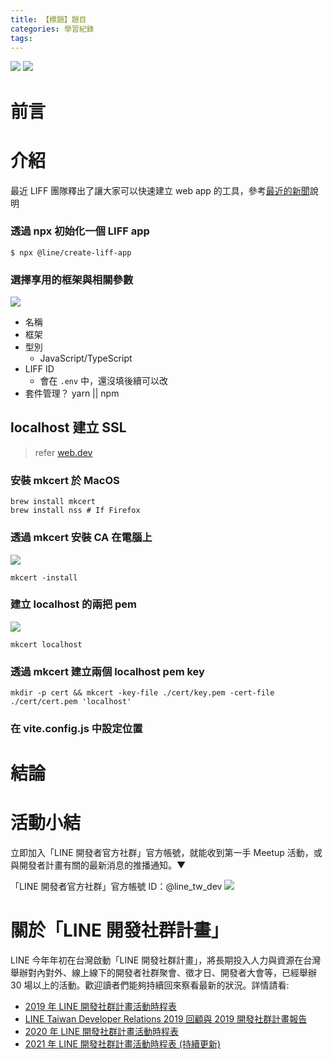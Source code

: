 ```yaml
---
title: 【標題】題目
categories: 學習紀錄
tags:
---
```


![](https://nijialin.com/images/2022/line-api-update-1)
![](https://nijialin.com/images/common.jpeg)

# 前言

<!-- more -->

# 介紹

最近 LIFF 團隊釋出了讓大家可以快速建立 web app 的工具，參考[最近的新聞](https://developers.line.biz/en/docs/liff/cli-tool-create-liff-app/#advance-preparation)說明


### 透過 npx 初始化一個 LIFF app
```
$ npx @line/create-liff-app
```

### 選擇享用的框架與相關參數

![](https://nijialin.com/images/2022/line-api-update-1/2.png)

- 名稱
- 框架
- 型別
  - JavaScript/TypeScript
- LIFF ID
  - 會在 `.env` 中，還沒填後續可以改
- 套件管理？ yarn || npm

## localhost 建立 SSL

> refer [web.dev](https://web.dev/how-to-use-local-https/)

### 安裝 mkcert 於 MacOS

```
brew install mkcert
brew install nss # If Firefox
```

### 透過 mkcert 安裝 CA 在電腦上

![](https://nijialin.com/images/2022/line-api-update-1/3.png)

```
mkcert -install
```

### 建立 localhost 的兩把 pem

![](https://nijialin.com/images/2022/line-api-update-1/4.png)


```
mkcert localhost
```

### 透過 mkcert 建立兩個 localhost pem key

```
mkdir -p cert && mkcert -key-file ./cert/key.pem -cert-file ./cert/cert.pem 'localhost'
```

### 在 vite.config.js 中設定位置

<script src="https://gist.github.com/louis70109/b77b22ece137fbc1945153a9d1767b23.js"></script>

# 結論

# 活動小結

立即加入「LINE 開發者官方社群」官方帳號，就能收到第一手 Meetup 活動，或與開發者計畫有關的最新消息的推播通知。▼

「LINE 開發者官方社群」官方帳號 ID：@line_tw_dev
![](https://www.evanlin.com/images/2020/line-tw-dev-qr.png)

# 關於「LINE 開發社群計畫」

LINE 今年年初在台灣啟動「LINE 開發社群計畫」，將長期投入人力與資源在台灣舉辦對內對外、線上線下的開發者社群聚會、徵才日、開發者大會等，已經舉辦 30 場以上的活動。歡迎讀者們能夠持續回來察看最新的狀況。詳情請看:

- [2019 年 LINE 開發社群計畫活動時程表](https://engineering.linecorp.com/zh-hant/blog/line-taiwan-developer-relations-2019-plan/)
- [LINE Taiwan Developer Relations 2019 回顧與 2019 開發社群計畫報告](https://engineering.linecorp.com/zh-hant/blog/line-taiwan-developer-relations-2019/)
- [2020 年 LINE 開發社群計畫活動時程表](https://engineering.linecorp.com/zh-hant/blog/2020-line-tw-devrel/)
- [2021 年 LINE 開發社群計畫活動時程表 (持續更新)](https://engineering.linecorp.com/zh-hant/blog/2021-line-tw-devrel/)

<style>
  section.compact {
    font-size: 150%  
  }
  img[alt~="center"] {
    display: block;
    margin: 0 auto;
  }
</style>
